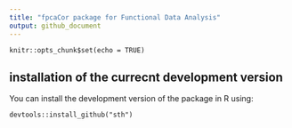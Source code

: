 ```yaml
---
title: "fpcaCor package for Functional Data Analysis"
output: github_document
---
```


```{r setup, include=FALSE}
knitr::opts_chunk$set(echo = TRUE)
```

## installation of the currecnt development version

You can install the development version of the package in R using:

```{r}
devtools::install_github("sth") 
``` 



